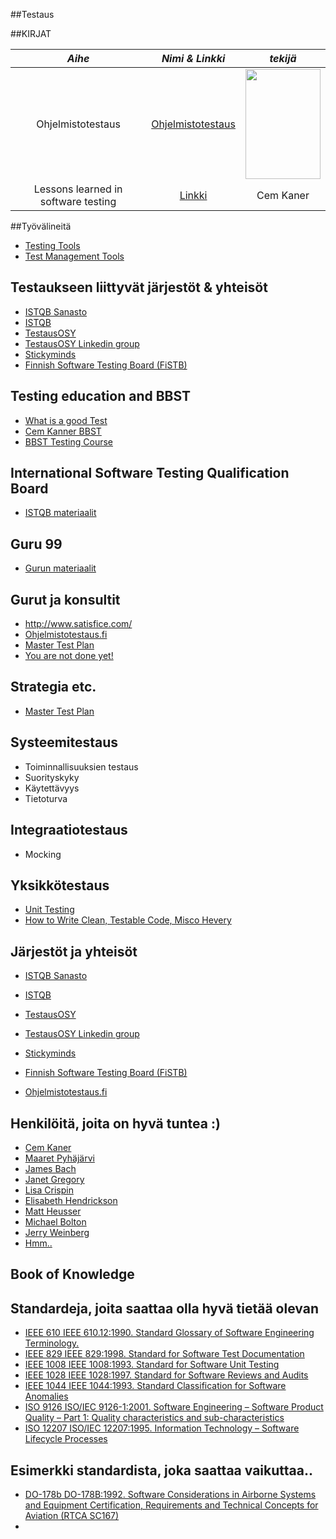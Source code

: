 

##Testaus 

##KIRJAT




| *Aihe* | *Nimi & Linkki* | *tekijä* |
| :--------: | :-------: | :-----: |
| Ohjelmistotestaus | [Ohjelmistotestaus](http://ekirjasto.kirjastot.fi/en/ekirjat/ohjelmistotestauksen-kasikirja) | <img alt="" height="176" src="http://www.ellibs.com/sites/default/files/imagecache/product/bookcover_978-952-5912-99-9.jpg" width="120" /> |
| Lessons learned in software testing | [Linkki](https://janet.finna.fi/Search/Results?lookfor=cem+kaner) | Cem Kaner   | 



##Työvälineitä

* [Testing Tools](http://en.wikipedia.org/wiki/Category:Software_testing_tools)
* [Test Management Tools](https://en.wikipedia.org/wiki/Test_management_tools)

## Testaukseen liittyvät järjestöt & yhteisöt

*  [ISTQB Sanasto](http://www.fistb.fi/sites/fistb.ttlry.mearra.com/files/istqb_sanasto.pdf) 
*  [ISTQB](http://www.istqb.org/)
*  [TestausOSY](http://testausosy.fi/)
*  [TestausOSY Linkedin group](http://www.linkedin.com/groups/TestausOSY-FAST-1812274/about)
*  [Stickyminds](http://www.stickyminds.com/)
*  [Finnish Software Testing Board (FiSTB)](http://www.fistb.fi/#!)


## Testing education and BBST

* [What is a good Test](http://www.kaner.com/pdfs/GoodTest.pdf)
* [Cem Kanner BBST](https://www.youtube.com/user/TestingEducation/videos)
* [BBST Testing Course](http://www.testingeducation.org/BBST/foundations/)

## International Software Testing Qualification Board

* [ISTQB materiaalit](http://www.istqb.org/downloads/finish/52/138.html)

## Guru 99

* [Gurun materiaalit](http://www.guru99.com/)


##  Gurut ja konsultit

* http://www.satisfice.com/
* [Ohjelmistotestaus.fi](http://ohjelmistotestaus.fi/)
* [Master Test Plan](http://qablog.practitest.com/2008/03/master-test-plan-the-strategic-side-of-testing/)
* [You are not done yet!](http://www.thebraidytester.com/downloads/YouAreNotDoneYet.pdf)

## Strategia etc.

* [Master Test Plan](http://qablog.practitest.com/2008/03/master-test-plan-the-strategic-side-of-testing/)


## Systeemitestaus

* Toiminnallisuuksien testaus
* Suorityskyky
* Käytettävyys
* Tietoturva


## Integraatiotestaus


* Mocking

## Yksikkötestaus

* [Unit Testing](http://stackoverflow.com/questions/67299/is-unit-testing-worth-the-effort)
* [How to Write Clean, Testable Code, Misco Hevery](https://www.youtube.com/watch?v=XcT4yYu_TTs)

## Järjestöt ja yhteisöt

*  [ISTQB Sanasto](http://www.fistb.fi/sites/fistb.ttlry.mearra.com/files/istqb_sanasto.pdf) 
*  [ISTQB](http://www.istqb.org/)
*  [TestausOSY](http://testausosy.fi/)
*  [TestausOSY Linkedin group](http://www.linkedin.com/groups/TestausOSY-FAST-1812274/about)
*  [Stickyminds](http://www.stickyminds.com/)
*  [Finnish Software Testing Board (FiSTB)](http://www.fistb.fi/#!)


* [Ohjelmistotestaus.fi](http://ohjelmistotestaus.fi/)


## Henkilöitä, joita on hyvä tuntea :)

*  [Cem Kaner](http://www.youtube.com/watch?v=2g4EqP57l7I&list=PL1C98945CECC21E22)
*  [Maaret Pyhäjärvi](http://visible-quality.blogspot.fi/)
*  [James Bach](http://www.youtube.com/watch?v=3FTwaojNkXw)
*  [Janet Gregory](http://janetgregory.ca/)
*  [Lisa Crispin](http://www.youtube.com/watch?v=tbOKe9WpnRw)
*  [Elisabeth Hendrickson](http://www.youtube.com/watch?v=bqrOnIECCSg)
*  [Matt Heusser](http://www.youtube.com/watch?v=xkqqwwwugdY&feature=youtu.be)
*  [Michael Bolton](http://www.youtube.com/watch?v=VNfPwD9u9Bk)
*  [Jerry Weinberg](http://www.softwaretestpro.com/Item/4920/)
*  [Hmm..](http://www.youtube.com/watch?v=XcT4yYu_TTs)

## Book of Knowledge 



## Standardeja, joita saattaa olla hyvä tietää olevan

  * [IEEE 610 IEEE 610.12:1990. Standard Glossary of Software Engineering Terminology.]()
  * [IEEE 829 IEEE 829:1998. Standard for Software Test Documentation](http://ieeexplore.ieee.org/xpl/mostRecentIssue.jsp?reload=true&punumber=4578271)
  * [IEEE 1008 IEEE 1008:1993. Standard for Software Unit Testing](http://ieeexplore.ieee.org/xpl/mostRecentIssue.jsp?punumber=2599)
  * [IEEE 1028 IEEE 1028:1997. Standard for Software Reviews and Audits](http://ieeexplore.ieee.org/stamp/stamp.jsp?arnumber=4601584)
  * [IEEE 1044 IEEE 1044:1993. Standard Classification for Software Anomalies](https://standards.ieee.org/findstds/standard/1044-2009.html)
  * [ISO 9126 ISO/IEC 9126-1:2001. Software Engineering – Software Product Quality – Part 1: Quality
characteristics and sub-characteristics ]()
  * [ISO 12207 ISO/IEC 12207:1995. Information Technology – Software Lifecycle Processes ]()
 

## Esimerkki standardista, joka saattaa vaikuttaa..

* [DO-178b DO-178B:1992. Software Considerations in Airborne Systems and Equipment Certification,
Requirements and Technical Concepts for Aviation (RTCA SC167)]()
* 
